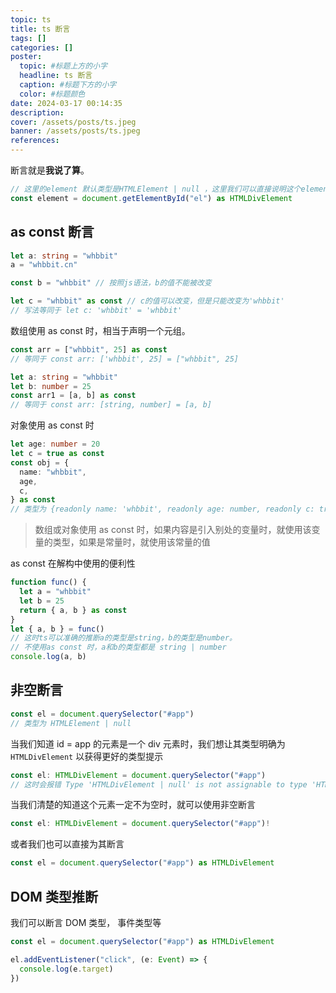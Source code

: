 ```yaml
---
topic: ts
title: ts 断言
tags: []
categories: []
poster:
  topic: #标题上方的小字
  headline: ts 断言
  caption: #标题下方的小字
  color: #标题颜色
date: 2024-03-17 00:14:35
description:
cover: /assets/posts/ts.jpeg
banner: /assets/posts/ts.jpeg
references:
---
```


断言就是**我说了算**。

```ts
// 这里的element 默认类型是HTMLElement | null ，这里我们可以直接说明这个element一定存在并且为一个div标签
const element = document.getElementById("el") as HTMLDivElement
```

## as const 断言

```ts
let a: string = "whbbit"
a = "whbbit.cn"

const b = "whbbit" // 按照js语法，b的值不能被改变

let c = "whbbit" as const // c的值可以改变，但是只能改变为'whbbit'
// 写法等同于 let c: 'whbbit' = 'whbbit'
```

数组使用 as const 时，相当于声明一个元组。

```ts
const arr = ["whbbit", 25] as const
// 等同于 const arr: ['whbbit', 25] = ["whbbit", 25]

let a: string = "whbbit"
let b: number = 25
const arr1 = [a, b] as const
// 等同于 const arr: [string, number] = [a, b]
```

对象使用 as const 时

```ts
let age: number = 20
let c = true as const
const obj = {
  name: "whbbit",
  age,
  c,
} as const
// 类型为 {readonly name: 'whbbit', readonly age: number, readonly c: true}
```

> 数组或对象使用 as const 时，如果内容是引入别处的变量时，就使用该变量的类型，如果是常量时，就使用该常量的值

as const 在解构中使用的便利性

```ts
function func() {
  let a = "whbbit"
  let b = 25
  return { a, b } as const
}
let { a, b } = func()
// 这时ts可以准确的推断a的类型是string，b的类型是number。
// 不使用as const 时，a和b的类型都是 string | number
console.log(a, b)
```

## 非空断言

```ts
const el = document.querySelector("#app")
// 类型为 HTMLElement | null
```

当我们知道 id = app 的元素是一个 div 元素时，我们想让其类型明确为`HTMLDivElement` 以获得更好的类型提示

```ts
const el: HTMLDivElement = document.querySelector("#app")
// 这时会报错 Type 'HTMLDivElement | null' is not assignable to type 'HTMLDivElement'. Type 'null' is not assignable to type 'HTMLDivElement'.
```

当我们清楚的知道这个元素一定不为空时，就可以使用非空断言

```ts
const el: HTMLDivElement = document.querySelector("#app")!
```

或者我们也可以直接为其断言

```ts
const el = document.querySelector("#app") as HTMLDivElement
```

## DOM 类型推断

我们可以断言 DOM 类型， 事件类型等

```ts
const el = document.querySelector("#app") as HTMLDivElement

el.addEventListener("click", (e: Event) => {
  console.log(e.target)
})
```
